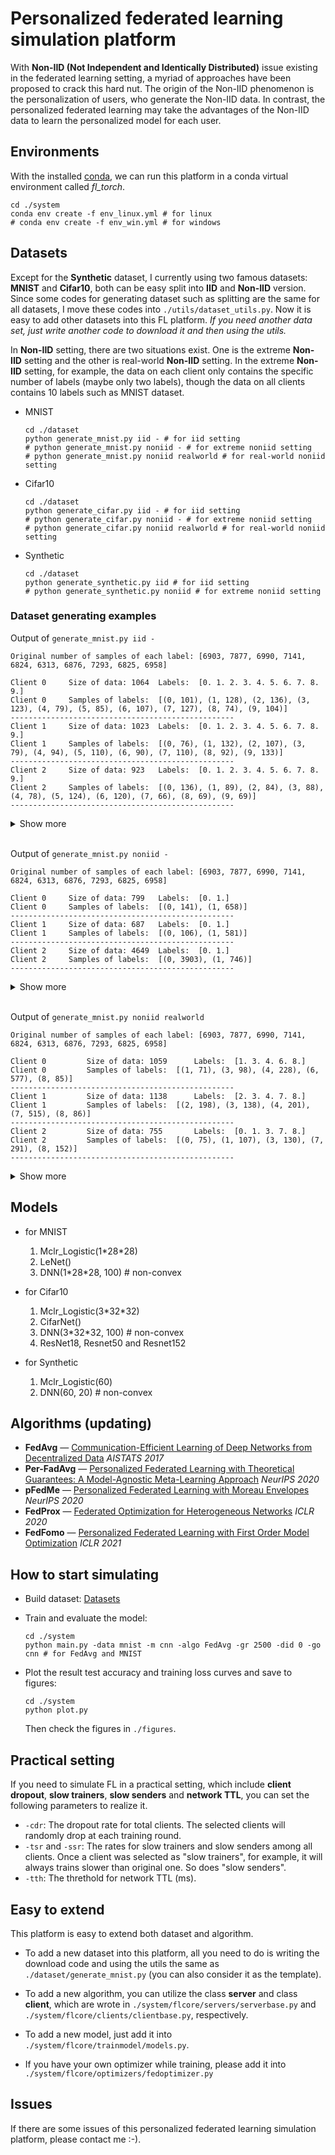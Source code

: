 # Personalized federated learning simulation platform
With **Non-IID (Not Independent and Identically Distributed)** issue existing in the federated learning setting, a myriad of approaches have been proposed to crack this hard nut. The origin of the Non-IID phenomenon is the personalization of users, who generate the Non-IID data. In contrast, the personalized federated learning may take the advantages of the Non-IID data to learn the personalized model for each user. 

## Environments
With the installed [conda](https://repo.anaconda.com/miniconda/Miniconda3-latest-Linux-x86_64.sh), we can run this platform in a conda virtual environment called *fl_torch*.
```
cd ./system
conda env create -f env_linux.yml # for linux
# conda env create -f env_win.yml # for windows
```

## Datasets 
Except for the **Synthetic** dataset, I currently using two famous datasets: **MNIST** and **Cifar10**, both can be easy split into **IID** and **Non-IID** version. Since some codes for generating dataset such as splitting are the same for all datasets, I move these codes into `./utils/dataset_utils.py`. Now it is easy to add other datasets into this FL platform. *If you need another data set, just write another code to download it and then using the utils.*

In **Non-IID** setting, there are two situations exist. One is the extreme **Non-IID** setting and the other is real-world **Non-IID** setting. In the extreme **Non-IID** setting, for example, the data on each client only contains the specific number of labels (maybe only two labels), though the data on all clients contains 10 labels such as MNIST dataset. 
- MNIST
    ```
    cd ./dataset
    python generate_mnist.py iid - # for iid setting
    # python generate_mnist.py noniid - # for extreme noniid setting
    # python generate_mnist.py noniid realworld # for real-world noniid setting
    ```
- Cifar10
    ```
    cd ./dataset
    python generate_cifar.py iid - # for iid setting
    # python generate_cifar.py noniid - # for extreme noniid setting
    # python generate_cifar.py noniid realworld # for real-world noniid setting
    ```
- Synthetic
    ```
    cd ./dataset
    python generate_synthetic.py iid # for iid setting
    # python generate_synthetic.py noniid # for extreme noniid setting
    ```

### Dataset generating examples
Output of `generate_mnist.py iid -`
```
Original number of samples of each label: [6903, 7877, 6990, 7141, 6824, 6313, 6876, 7293, 6825, 6958]

Client 0	 Size of data: 1064	 Labels:  [0. 1. 2. 3. 4. 5. 6. 7. 8. 9.]
Client 0	 Samples of labels:  [(0, 101), (1, 128), (2, 136), (3, 123), (4, 79), (5, 85), (6, 107), (7, 127), (8, 74), (9, 104)]
--------------------------------------------------
Client 1	 Size of data: 1023	 Labels:  [0. 1. 2. 3. 4. 5. 6. 7. 8. 9.]
Client 1	 Samples of labels:  [(0, 76), (1, 132), (2, 107), (3, 79), (4, 94), (5, 110), (6, 90), (7, 110), (8, 92), (9, 133)]
--------------------------------------------------
Client 2	 Size of data: 923	 Labels:  [0. 1. 2. 3. 4. 5. 6. 7. 8. 9.]
Client 2	 Samples of labels:  [(0, 136), (1, 89), (2, 84), (3, 88), (4, 78), (5, 124), (6, 120), (7, 66), (8, 69), (9, 69)]
--------------------------------------------------
```
<details>
    <summary>Show more</summary>

    Client 3	 Size of data: 906	 Labels:  [0. 1. 2. 3. 4. 5. 6. 7. 8. 9.]
    Client 3	 Samples of labels:  [(0, 73), (1, 151), (2, 94), (3, 73), (4, 83), (5, 67), (6, 133), (7, 92), (8, 69), (9, 71)]
    --------------------------------------------------
    Client 4	 Size of data: 1045	 Labels:  [0. 1. 2. 3. 4. 5. 6. 7. 8. 9.]
    Client 4	 Samples of labels:  [(0, 69), (1, 71), (2, 100), (3, 130), (4, 90), (5, 120), (6, 116), (7, 142), (8, 106), (9, 101)]
    --------------------------------------------------
    Client 5	 Size of data: 1026	 Labels:  [0. 1. 2. 3. 4. 5. 6. 7. 8. 9.]
    Client 5	 Samples of labels:  [(0, 128), (1, 90), (2, 71), (3, 135), (4, 71), (5, 88), (6, 91), (7, 139), (8, 116), (9, 97)]
    --------------------------------------------------
    Client 6	 Size of data: 1033	 Labels:  [0. 1. 2. 3. 4. 5. 6. 7. 8. 9.]
    Client 6	 Samples of labels:  [(0, 80), (1, 89), (2, 109), (3, 117), (4, 117), (5, 80), (6, 107), (7, 122), (8, 121), (9, 91)]
    --------------------------------------------------
    Client 7	 Size of data: 1043	 Labels:  [0. 1. 2. 3. 4. 5. 6. 7. 8. 9.]
    Client 7	 Samples of labels:  [(0, 65), (1, 86), (2, 132), (3, 133), (4, 111), (5, 110), (6, 65), (7, 106), (8, 120), (9, 115)]
    --------------------------------------------------
    Client 8	 Size of data: 1019	 Labels:  [0. 1. 2. 3. 4. 5. 6. 7. 8. 9.]
    Client 8	 Samples of labels:  [(0, 135), (1, 73), (2, 121), (3, 100), (4, 124), (5, 118), (6, 90), (7, 90), (8, 74), (9, 94)]
    --------------------------------------------------
    Client 9	 Size of data: 938	 Labels:  [0. 1. 2. 3. 4. 5. 6. 7. 8. 9.]
    Client 9	 Samples of labels:  [(0, 70), (1, 131), (2, 77), (3, 85), (4, 98), (5, 79), (6, 94), (7, 85), (8, 112), (9, 107)]
    --------------------------------------------------
    Client 10	 Size of data: 964	 Labels:  [0. 1. 2. 3. 4. 5. 6. 7. 8. 9.]
    Client 10	 Samples of labels:  [(0, 89), (1, 87), (2, 74), (3, 104), (4, 96), (5, 71), (6, 128), (7, 122), (8, 83), (9, 110)]
    --------------------------------------------------
    Client 11	 Size of data: 955	 Labels:  [0. 1. 2. 3. 4. 5. 6. 7. 8. 9.]
    Client 11	 Samples of labels:  [(0, 114), (1, 91), (2, 87), (3, 141), (4, 83), (5, 124), (6, 86), (7, 80), (8, 76), (9, 73)]
    --------------------------------------------------
    Client 12	 Size of data: 1015	 Labels:  [0. 1. 2. 3. 4. 5. 6. 7. 8. 9.]
    Client 12	 Samples of labels:  [(0, 84), (1, 101), (2, 71), (3, 113), (4, 131), (5, 78), (6, 116), (7, 101), (8, 89), (9, 131)]
    --------------------------------------------------
    Client 13	 Size of data: 856	 Labels:  [0. 1. 2. 3. 4. 5. 6. 7. 8. 9.]
    Client 13	 Samples of labels:  [(0, 82), (1, 121), (2, 88), (3, 111), (4, 88), (5, 77), (6, 67), (7, 75), (8, 80), (9, 67)]
    --------------------------------------------------
    Client 14	 Size of data: 1101	 Labels:  [0. 1. 2. 3. 4. 5. 6. 7. 8. 9.]
    Client 14	 Samples of labels:  [(0, 75), (1, 147), (2, 138), (3, 141), (4, 102), (5, 79), (6, 134), (7, 86), (8, 68), (9, 131)]
    --------------------------------------------------
    Client 15	 Size of data: 937	 Labels:  [0. 1. 2. 3. 4. 5. 6. 7. 8. 9.]
    Client 15	 Samples of labels:  [(0, 92), (1, 102), (2, 84), (3, 104), (4, 111), (5, 89), (6, 76), (7, 70), (8, 91), (9, 118)]
    --------------------------------------------------
    Client 16	 Size of data: 978	 Labels:  [0. 1. 2. 3. 4. 5. 6. 7. 8. 9.]
    Client 16	 Samples of labels:  [(0, 93), (1, 72), (2, 96), (3, 109), (4, 69), (5, 117), (6, 103), (7, 78), (8, 114), (9, 127)]
    --------------------------------------------------
    Client 17	 Size of data: 1016	 Labels:  [0. 1. 2. 3. 4. 5. 6. 7. 8. 9.]
    Client 17	 Samples of labels:  [(0, 78), (1, 96), (2, 76), (3, 80), (4, 127), (5, 84), (6, 112), (7, 139), (8, 132), (9, 92)]
    --------------------------------------------------
    Client 18	 Size of data: 1042	 Labels:  [0. 1. 2. 3. 4. 5. 6. 7. 8. 9.]
    Client 18	 Samples of labels:  [(0, 114), (1, 98), (2, 129), (3, 92), (4, 96), (5, 121), (6, 125), (7, 99), (8, 67), (9, 101)]
    --------------------------------------------------
    Client 19	 Size of data: 1178	 Labels:  [0. 1. 2. 3. 4. 5. 6. 7. 8. 9.]
    Client 19	 Samples of labels:  [(0, 132), (1, 74), (2, 124), (3, 109), (4, 106), (5, 122), (6, 134), (7, 127), (8, 122), (9, 128)]
    --------------------------------------------------
    Client 20	 Size of data: 948	 Labels:  [0. 1. 2. 3. 4. 5. 6. 7. 8. 9.]
    Client 20	 Samples of labels:  [(0, 77), (1, 87), (2, 88), (3, 131), (4, 130), (5, 85), (6, 77), (7, 96), (8, 76), (9, 101)]
    --------------------------------------------------
    Client 21	 Size of data: 917	 Labels:  [0. 1. 2. 3. 4. 5. 6. 7. 8. 9.]
    Client 21	 Samples of labels:  [(0, 73), (1, 79), (2, 66), (3, 130), (4, 94), (5, 114), (6, 100), (7, 113), (8, 66), (9, 82)]
    --------------------------------------------------
    Client 22	 Size of data: 1007	 Labels:  [0. 1. 2. 3. 4. 5. 6. 7. 8. 9.]
    Client 22	 Samples of labels:  [(0, 71), (1, 151), (2, 74), (3, 110), (4, 81), (5, 110), (6, 87), (7, 64), (8, 125), (9, 134)]
    --------------------------------------------------
    Client 23	 Size of data: 990	 Labels:  [0. 1. 2. 3. 4. 5. 6. 7. 8. 9.]
    Client 23	 Samples of labels:  [(0, 127), (1, 89), (2, 118), (3, 64), (4, 132), (5, 93), (6, 86), (7, 86), (8, 79), (9, 116)]
    --------------------------------------------------
    Client 24	 Size of data: 1137	 Labels:  [0. 1. 2. 3. 4. 5. 6. 7. 8. 9.]
    Client 24	 Samples of labels:  [(0, 125), (1, 135), (2, 134), (3, 93), (4, 128), (5, 108), (6, 130), (7, 134), (8, 76), (9, 74)]
    --------------------------------------------------
    Client 25	 Size of data: 1119	 Labels:  [0. 1. 2. 3. 4. 5. 6. 7. 8. 9.]
    Client 25	 Samples of labels:  [(0, 86), (1, 156), (2, 130), (3, 127), (4, 124), (5, 101), (6, 117), (7, 100), (8, 82), (9, 96)]
    --------------------------------------------------
    Client 26	 Size of data: 1059	 Labels:  [0. 1. 2. 3. 4. 5. 6. 7. 8. 9.]
    Client 26	 Samples of labels:  [(0, 121), (1, 138), (2, 135), (3, 139), (4, 81), (5, 86), (6, 73), (7, 82), (8, 94), (9, 110)]
    --------------------------------------------------
    Client 27	 Size of data: 1042	 Labels:  [0. 1. 2. 3. 4. 5. 6. 7. 8. 9.]
    Client 27	 Samples of labels:  [(0, 65), (1, 126), (2, 112), (3, 99), (4, 103), (5, 91), (6, 105), (7, 91), (8, 123), (9, 127)]
    --------------------------------------------------
    Client 28	 Size of data: 990	 Labels:  [0. 1. 2. 3. 4. 5. 6. 7. 8. 9.]
    Client 28	 Samples of labels:  [(0, 64), (1, 110), (2, 118), (3, 117), (4, 99), (5, 118), (6, 121), (7, 92), (8, 69), (9, 82)]
    --------------------------------------------------
    Client 29	 Size of data: 935	 Labels:  [0. 1. 2. 3. 4. 5. 6. 7. 8. 9.]
    Client 29	 Samples of labels:  [(0, 124), (1, 96), (2, 79), (3, 97), (4, 92), (5, 76), (6, 75), (7, 116), (8, 80), (9, 100)]
    --------------------------------------------------
    Client 30	 Size of data: 952	 Labels:  [0. 1. 2. 3. 4. 5. 6. 7. 8. 9.]
    Client 30	 Samples of labels:  [(0, 72), (1, 152), (2, 69), (3, 66), (4, 86), (5, 76), (6, 100), (7, 114), (8, 124), (9, 93)]
    --------------------------------------------------
    Client 31	 Size of data: 979	 Labels:  [0. 1. 2. 3. 4. 5. 6. 7. 8. 9.]
    Client 31	 Samples of labels:  [(0, 77), (1, 87), (2, 81), (3, 112), (4, 102), (5, 120), (6, 80), (7, 110), (8, 107), (9, 103)]
    --------------------------------------------------
    Client 32	 Size of data: 1034	 Labels:  [0. 1. 2. 3. 4. 5. 6. 7. 8. 9.]
    Client 32	 Samples of labels:  [(0, 111), (1, 119), (2, 106), (3, 118), (4, 105), (5, 123), (6, 94), (7, 71), (8, 95), (9, 92)]
    --------------------------------------------------
    Client 33	 Size of data: 1096	 Labels:  [0. 1. 2. 3. 4. 5. 6. 7. 8. 9.]
    Client 33	 Samples of labels:  [(0, 136), (1, 129), (2, 84), (3, 96), (4, 134), (5, 90), (6, 121), (7, 80), (8, 108), (9, 118)]
    --------------------------------------------------
    Client 34	 Size of data: 977	 Labels:  [0. 1. 2. 3. 4. 5. 6. 7. 8. 9.]
    Client 34	 Samples of labels:  [(0, 94), (1, 141), (2, 112), (3, 92), (4, 89), (5, 76), (6, 99), (7, 93), (8, 88), (9, 93)]
    --------------------------------------------------
    Client 35	 Size of data: 1015	 Labels:  [0. 1. 2. 3. 4. 5. 6. 7. 8. 9.]
    Client 35	 Samples of labels:  [(0, 135), (1, 67), (2, 86), (3, 119), (4, 112), (5, 71), (6, 105), (7, 75), (8, 126), (9, 119)]
    --------------------------------------------------
    Client 36	 Size of data: 871	 Labels:  [0. 1. 2. 3. 4. 5. 6. 7. 8. 9.]
    Client 36	 Samples of labels:  [(0, 67), (1, 64), (2, 77), (3, 95), (4, 114), (5, 87), (6, 66), (7, 125), (8, 85), (9, 91)]
    --------------------------------------------------
    Client 37	 Size of data: 1098	 Labels:  [0. 1. 2. 3. 4. 5. 6. 7. 8. 9.]
    Client 37	 Samples of labels:  [(0, 134), (1, 141), (2, 117), (3, 92), (4, 126), (5, 103), (6, 100), (7, 78), (8, 83), (9, 124)]
    --------------------------------------------------
    Client 38	 Size of data: 977	 Labels:  [0. 1. 2. 3. 4. 5. 6. 7. 8. 9.]
    Client 38	 Samples of labels:  [(0, 85), (1, 70), (2, 74), (3, 138), (4, 108), (5, 125), (6, 110), (7, 94), (8, 97), (9, 76)]
    --------------------------------------------------
    Client 39	 Size of data: 957	 Labels:  [0. 1. 2. 3. 4. 5. 6. 7. 8. 9.]
    Client 39	 Samples of labels:  [(0, 113), (1, 116), (2, 119), (3, 72), (4, 118), (5, 107), (6, 91), (7, 72), (8, 68), (9, 81)]
    --------------------------------------------------
    Client 40	 Size of data: 1109	 Labels:  [0. 1. 2. 3. 4. 5. 6. 7. 8. 9.]
    Client 40	 Samples of labels:  [(0, 121), (1, 149), (2, 125), (3, 96), (4, 64), (5, 76), (6, 136), (7, 104), (8, 103), (9, 135)]
    --------------------------------------------------
    Client 41	 Size of data: 993	 Labels:  [0. 1. 2. 3. 4. 5. 6. 7. 8. 9.]
    Client 41	 Samples of labels:  [(0, 67), (1, 134), (2, 120), (3, 72), (4, 80), (5, 114), (6, 92), (7, 112), (8, 131), (9, 71)]
    --------------------------------------------------
    Client 42	 Size of data: 987	 Labels:  [0. 1. 2. 3. 4. 5. 6. 7. 8. 9.]
    Client 42	 Samples of labels:  [(0, 132), (1, 66), (2, 85), (3, 141), (4, 83), (5, 102), (6, 66), (7, 94), (8, 98), (9, 120)]
    --------------------------------------------------
    Client 43	 Size of data: 972	 Labels:  [0. 1. 2. 3. 4. 5. 6. 7. 8. 9.]
    Client 43	 Samples of labels:  [(0, 88), (1, 140), (2, 89), (3, 114), (4, 73), (5, 91), (6, 77), (7, 87), (8, 98), (9, 115)]
    --------------------------------------------------
    Client 44	 Size of data: 1109	 Labels:  [0. 1. 2. 3. 4. 5. 6. 7. 8. 9.]
    Client 44	 Samples of labels:  [(0, 107), (1, 155), (2, 78), (3, 105), (4, 115), (5, 112), (6, 105), (7, 130), (8, 106), (9, 96)]
    --------------------------------------------------
    Client 45	 Size of data: 1035	 Labels:  [0. 1. 2. 3. 4. 5. 6. 7. 8. 9.]
    Client 45	 Samples of labels:  [(0, 90), (1, 85), (2, 77), (3, 128), (4, 74), (5, 125), (6, 100), (7, 128), (8, 102), (9, 126)]
    --------------------------------------------------
    Client 46	 Size of data: 1058	 Labels:  [0. 1. 2. 3. 4. 5. 6. 7. 8. 9.]
    Client 46	 Samples of labels:  [(0, 116), (1, 139), (2, 107), (3, 88), (4, 132), (5, 69), (6, 104), (7, 76), (8, 112), (9, 115)]
    --------------------------------------------------
    Client 47	 Size of data: 841	 Labels:  [0. 1. 2. 3. 4. 5. 6. 7. 8. 9.]
    Client 47	 Samples of labels:  [(0, 105), (1, 71), (2, 70), (3, 84), (4, 87), (5, 98), (6, 82), (7, 81), (8, 69), (9, 94)]
    --------------------------------------------------
    Client 48	 Size of data: 980	 Labels:  [0. 1. 2. 3. 4. 5. 6. 7. 8. 9.]
    Client 48	 Samples of labels:  [(0, 79), (1, 141), (2, 120), (3, 108), (4, 78), (5, 97), (6, 102), (7, 97), (8, 72), (9, 86)]
    --------------------------------------------------
    Client 49	 Size of data: 20754	 Labels:  [0. 1. 2. 3. 4. 5. 6. 7. 8. 9.]
    Client 49	 Samples of labels:  [(0, 2155), (1, 2515), (2, 2142), (3, 1931), (4, 1926), (5, 1526), (6, 1981), (7, 2442), (8, 2208), (9, 1928)]
    --------------------------------------------------
    Total number of samples: 70000
    The number of train samples: [798, 767, 692, 679, 783, 769, 774, 782, 764, 703, 723, 716, 761, 642, 825, 702, 733, 762, 781, 883, 711, 687, 755, 742, 852, 839, 794, 781, 742, 701, 714, 734, 775, 822, 732, 761, 653, 823, 732, 717, 831, 744, 740, 729, 831, 776, 793, 630, 735, 15565]
    The number of test samples: [266, 256, 231, 227, 262, 257, 259, 261, 255, 235, 241, 239, 254, 214, 276, 235, 245, 254, 261, 295, 237, 230, 252, 248, 285, 280, 265, 261, 248, 234, 238, 245, 259, 274, 245, 254, 218, 275, 245, 240, 278, 249, 247, 243, 278, 259, 265, 211, 245, 5189]

    Finish generating dataset.
</details>
<br/>

Output of `generate_mnist.py noniid -`
```
Original number of samples of each label: [6903, 7877, 6990, 7141, 6824, 6313, 6876, 7293, 6825, 6958]

Client 0	 Size of data: 799	 Labels:  [0. 1.]
Client 0	 Samples of labels:  [(0, 141), (1, 658)]
--------------------------------------------------
Client 1	 Size of data: 687	 Labels:  [0. 1.]
Client 1	 Samples of labels:  [(0, 106), (1, 581)]
--------------------------------------------------
Client 2	 Size of data: 4649	 Labels:  [0. 1.]
Client 2	 Samples of labels:  [(0, 3903), (1, 746)]
--------------------------------------------------
```
<details>
    <summary>Show more</summary>

    Client 3	 Size of data: 853	 Labels:  [0. 1.]
    Client 3	 Samples of labels:  [(0, 213), (1, 640)]
    --------------------------------------------------
    Client 4	 Size of data: 826	 Labels:  [0. 1.]
    Client 4	 Samples of labels:  [(0, 350), (1, 476)]
    --------------------------------------------------
    Client 5	 Size of data: 1133	 Labels:  [0. 1.]
    Client 5	 Samples of labels:  [(0, 577), (1, 556)]
    --------------------------------------------------
    Client 6	 Size of data: 752	 Labels:  [0. 1.]
    Client 6	 Samples of labels:  [(0, 459), (1, 293)]
    --------------------------------------------------
    Client 7	 Size of data: 523	 Labels:  [0. 1.]
    Client 7	 Samples of labels:  [(0, 304), (1, 219)]
    --------------------------------------------------
    Client 8	 Size of data: 362	 Labels:  [0. 1.]
    Client 8	 Samples of labels:  [(0, 198), (1, 164)]
    --------------------------------------------------
    Client 9	 Size of data: 4196	 Labels:  [0. 1.]
    Client 9	 Samples of labels:  [(0, 652), (1, 3544)]
    --------------------------------------------------
    Client 10	 Size of data: 542	 Labels:  [2. 3.]
    Client 10	 Samples of labels:  [(2, 456), (3, 86)]
    --------------------------------------------------
    Client 11	 Size of data: 275	 Labels:  [2. 3.]
    Client 11	 Samples of labels:  [(2, 140), (3, 135)]
    --------------------------------------------------
    Client 12	 Size of data: 4615	 Labels:  [2. 3.]
    Client 12	 Samples of labels:  [(2, 500), (3, 4115)]
    --------------------------------------------------
    Client 13	 Size of data: 1322	 Labels:  [2. 3.]
    Client 13	 Samples of labels:  [(2, 630), (3, 692)]
    --------------------------------------------------
    Client 14	 Size of data: 930	 Labels:  [2. 3.]
    Client 14	 Samples of labels:  [(2, 523), (3, 407)]
    --------------------------------------------------
    Client 15	 Size of data: 701	 Labels:  [2. 3.]
    Client 15	 Samples of labels:  [(2, 333), (3, 368)]
    --------------------------------------------------
    Client 16	 Size of data: 1062	 Labels:  [2. 3.]
    Client 16	 Samples of labels:  [(2, 525), (3, 537)]
    --------------------------------------------------
    Client 17	 Size of data: 1134	 Labels:  [2. 3.]
    Client 17	 Samples of labels:  [(2, 696), (3, 438)]
    --------------------------------------------------
    Client 18	 Size of data: 707	 Labels:  [2. 3.]
    Client 18	 Samples of labels:  [(2, 611), (3, 96)]
    --------------------------------------------------
    Client 19	 Size of data: 2843	 Labels:  [2. 3.]
    Client 19	 Samples of labels:  [(2, 2576), (3, 267)]
    --------------------------------------------------
    Client 20	 Size of data: 880	 Labels:  [4. 5.]
    Client 20	 Samples of labels:  [(4, 347), (5, 533)]
    --------------------------------------------------
    Client 21	 Size of data: 878	 Labels:  [4. 5.]
    Client 21	 Samples of labels:  [(4, 663), (5, 215)]
    --------------------------------------------------
    Client 22	 Size of data: 3938	 Labels:  [4. 5.]
    Client 22	 Samples of labels:  [(4, 3553), (5, 385)]
    --------------------------------------------------
    Client 23	 Size of data: 1009	 Labels:  [4. 5.]
    Client 23	 Samples of labels:  [(4, 381), (5, 628)]
    --------------------------------------------------
    Client 24	 Size of data: 748	 Labels:  [4. 5.]
    Client 24	 Samples of labels:  [(4, 223), (5, 525)]
    --------------------------------------------------
    Client 25	 Size of data: 2630	 Labels:  [4. 5.]
    Client 25	 Samples of labels:  [(4, 449), (5, 2181)]
    --------------------------------------------------
    Client 26	 Size of data: 627	 Labels:  [4. 5.]
    Client 26	 Samples of labels:  [(4, 194), (5, 433)]
    --------------------------------------------------
    Client 27	 Size of data: 934	 Labels:  [4. 5.]
    Client 27	 Samples of labels:  [(4, 356), (5, 578)]
    --------------------------------------------------
    Client 28	 Size of data: 551	 Labels:  [4. 5.]
    Client 28	 Samples of labels:  [(4, 234), (5, 317)]
    --------------------------------------------------
    Client 29	 Size of data: 942	 Labels:  [4. 5.]
    Client 29	 Samples of labels:  [(4, 424), (5, 518)]
    --------------------------------------------------
    Client 30	 Size of data: 781	 Labels:  [6. 7.]
    Client 30	 Samples of labels:  [(6, 220), (7, 561)]
    --------------------------------------------------
    Client 31	 Size of data: 477	 Labels:  [6. 7.]
    Client 31	 Samples of labels:  [(6, 78), (7, 399)]
    --------------------------------------------------
    Client 32	 Size of data: 846	 Labels:  [6. 7.]
    Client 32	 Samples of labels:  [(6, 576), (7, 270)]
    --------------------------------------------------
    Client 33	 Size of data: 1180	 Labels:  [6. 7.]
    Client 33	 Samples of labels:  [(6, 616), (7, 564)]
    --------------------------------------------------
    Client 34	 Size of data: 4165	 Labels:  [6. 7.]
    Client 34	 Samples of labels:  [(6, 3623), (7, 542)]
    --------------------------------------------------
    Client 35	 Size of data: 885	 Labels:  [6. 7.]
    Client 35	 Samples of labels:  [(6, 637), (7, 248)]
    --------------------------------------------------
    Client 36	 Size of data: 3646	 Labels:  [6. 7.]
    Client 36	 Samples of labels:  [(6, 164), (7, 3482)]
    --------------------------------------------------
    Client 37	 Size of data: 1024	 Labels:  [6. 7.]
    Client 37	 Samples of labels:  [(6, 337), (7, 687)]
    --------------------------------------------------
    Client 38	 Size of data: 480	 Labels:  [6. 7.]
    Client 38	 Samples of labels:  [(6, 278), (7, 202)]
    --------------------------------------------------
    Client 39	 Size of data: 685	 Labels:  [6. 7.]
    Client 39	 Samples of labels:  [(6, 347), (7, 338)]
    --------------------------------------------------
    Client 40	 Size of data: 740	 Labels:  [8. 9.]
    Client 40	 Samples of labels:  [(8, 251), (9, 489)]
    --------------------------------------------------
    Client 41	 Size of data: 4175	 Labels:  [8. 9.]
    Client 41	 Samples of labels:  [(8, 299), (9, 3876)]
    --------------------------------------------------
    Client 42	 Size of data: 683	 Labels:  [8. 9.]
    Client 42	 Samples of labels:  [(8, 164), (9, 519)]
    --------------------------------------------------
    Client 43	 Size of data: 769	 Labels:  [8. 9.]
    Client 43	 Samples of labels:  [(8, 164), (9, 605)]
    --------------------------------------------------
    Client 44	 Size of data: 653	 Labels:  [8. 9.]
    Client 44	 Samples of labels:  [(8, 385), (9, 268)]
    --------------------------------------------------
    Client 45	 Size of data: 726	 Labels:  [8. 9.]
    Client 45	 Samples of labels:  [(8, 636), (9, 90)]
    --------------------------------------------------
    Client 46	 Size of data: 472	 Labels:  [8. 9.]
    Client 46	 Samples of labels:  [(8, 78), (9, 394)]
    --------------------------------------------------
    Client 47	 Size of data: 838	 Labels:  [8. 9.]
    Client 47	 Samples of labels:  [(8, 473), (9, 365)]
    --------------------------------------------------
    Client 48	 Size of data: 883	 Labels:  [8. 9.]
    Client 48	 Samples of labels:  [(8, 677), (9, 206)]
    --------------------------------------------------
    Client 49	 Size of data: 3844	 Labels:  [8. 9.]
    Client 49	 Samples of labels:  [(8, 3698), (9, 146)]
    --------------------------------------------------
    Total number of samples: 70000
    The number of train samples: [599, 515, 3486, 639, 619, 849, 564, 392, 271, 3147, 406, 206, 3461, 991, 697, 525, 796, 850, 530, 2132, 660, 658, 2953, 756, 561, 1972, 470, 700, 413, 706, 585, 357, 634, 885, 3123, 663, 2734, 768, 360, 513, 555, 3131, 512, 576, 489, 544, 354, 628, 662, 2883]
    The number of test samples: [200, 172, 1163, 214, 207, 284, 188, 131, 91, 1049, 136, 69, 1154, 331, 233, 176, 266, 284, 177, 711, 220, 220, 985, 253, 187, 658, 157, 234, 138, 236, 196, 120, 212, 295, 1042, 222, 912, 256, 120, 172, 185, 1044, 171, 193, 164, 182, 118, 210, 221, 961]

    Finish generating dataset.
</details>
<br/>

Output of `generate_mnist.py noniid realworld`
```
Original number of samples of each label: [6903, 7877, 6990, 7141, 6824, 6313, 6876, 7293, 6825, 6958]

Client 0         Size of data: 1059      Labels:  [1. 3. 4. 6. 8.]
Client 0         Samples of labels:  [(1, 71), (3, 98), (4, 228), (6, 577), (8, 85)]
--------------------------------------------------
Client 1         Size of data: 1138      Labels:  [2. 3. 4. 7. 8.]
Client 1         Samples of labels:  [(2, 198), (3, 138), (4, 201), (7, 515), (8, 86)]
--------------------------------------------------
Client 2         Size of data: 755       Labels:  [0. 1. 3. 7. 8.]
Client 2         Samples of labels:  [(0, 75), (1, 107), (3, 130), (7, 291), (8, 152)]
--------------------------------------------------
```
<details>
    <summary>Show more</summary>

    Client 3         Size of data: 875       Labels:  [1. 3. 5. 7.]
    Client 3         Samples of labels:  [(1, 254), (3, 74), (5, 160), (7, 387)]
    --------------------------------------------------
    Client 4         Size of data: 4228      Labels:  [0. 2. 4. 5. 7. 8.]
    Client 4         Samples of labels:  [(0, 77), (2, 276), (4, 173), (5, 483), (7, 3087), (8, 132)]
    --------------------------------------------------
    Client 5         Size of data: 800       Labels:  [0. 1. 2. 3. 4. 8.]
    Client 5         Samples of labels:  [(0, 140), (1, 269), (2, 120), (3, 94), (4, 77), (8, 100)]
    --------------------------------------------------
    Client 6         Size of data: 3286      Labels:  [0. 1. 2. 3. 4. 8.]
    Client 6         Samples of labels:  [(0, 2434), (1, 213), (2, 281), (3, 132), (4, 117), (8, 109)]
    --------------------------------------------------
    Client 7         Size of data: 413       Labels:  [2. 3. 4. 8.]
    Client 7         Samples of labels:  [(2, 160), (3, 80), (4, 87), (8, 86)]
    --------------------------------------------------
    Client 8         Size of data: 641       Labels:  [1. 3. 7. 8.]
    Client 8         Samples of labels:  [(1, 129), (3, 127), (7, 238), (8, 147)]
    --------------------------------------------------
    Client 9         Size of data: 3359      Labels:  [0. 2. 3. 6. 8.]
    Client 9         Samples of labels:  [(0, 132), (2, 263), (3, 69), (6, 2791), (8, 104)]
    --------------------------------------------------
    Client 10        Size of data: 461       Labels:  [0. 3. 4. 8.]
    Client 10        Samples of labels:  [(0, 171), (3, 96), (4, 103), (8, 91)]
    --------------------------------------------------
    Client 11        Size of data: 7555      Labels:  [0. 1. 3. 7. 9.]
    Client 11        Samples of labels:  [(0, 135), (1, 247), (3, 142), (7, 73), (9, 6958)]
    --------------------------------------------------
    Client 12        Size of data: 2435      Labels:  [0. 2. 3. 8.]
    Client 12        Samples of labels:  [(0, 160), (2, 88), (3, 138), (8, 2049)]
    --------------------------------------------------
    Client 13        Size of data: 883       Labels:  [3. 5. 7. 8.]
    Client 13        Samples of labels:  [(3, 64), (5, 267), (7, 417), (8, 135)]
    --------------------------------------------------
    Client 14        Size of data: 542       Labels:  [0. 1. 4. 8.]
    Client 14        Samples of labels:  [(0, 89), (1, 138), (4, 186), (8, 129)]
    --------------------------------------------------
    Client 15        Size of data: 1403      Labels:  [0. 1. 2. 3. 4. 5. 7. 8.]
    Client 15        Samples of labels:  [(0, 78), (1, 262), (2, 312), (3, 83), (4, 116), (5, 96), (7, 348), (8, 108)]
    --------------------------------------------------
    Client 16        Size of data: 990       Labels:  [0. 1. 3. 7. 8.]
    Client 16        Samples of labels:  [(0, 169), (1, 224), (3, 73), (7, 374), (8, 150)]
    --------------------------------------------------
    Client 17        Size of data: 296       Labels:  [2. 3. 8.]
    Client 17        Samples of labels:  [(2, 74), (3, 143), (8, 79)]
    --------------------------------------------------
    Client 18        Size of data: 242       Labels:  [0. 3.]
    Client 18        Samples of labels:  [(0, 114), (3, 128)]
    --------------------------------------------------
    Client 19        Size of data: 642       Labels:  [0. 1. 3. 4. 8.]
    Client 19        Samples of labels:  [(0, 151), (1, 94), (3, 88), (4, 159), (8, 150)]
    --------------------------------------------------
    Client 20        Size of data: 852       Labels:  [0. 3. 5. 8.]
    Client 20        Samples of labels:  [(0, 177), (3, 126), (5, 470), (8, 79)]
    --------------------------------------------------
    Client 21        Size of data: 2732      Labels:  [0. 1. 2. 3. 8.]
    Client 21        Samples of labels:  [(0, 73), (1, 140), (2, 248), (3, 2119), (8, 152)]
    --------------------------------------------------
    Client 22        Size of data: 1114      Labels:  [1. 3. 4. 6. 8.]
    Client 22        Samples of labels:  [(1, 66), (3, 89), (4, 134), (6, 719), (8, 106)]
    --------------------------------------------------
    Client 23        Size of data: 503       Labels:  [0. 4. 8.]
    Client 23        Samples of labels:  [(0, 143), (4, 214), (8, 146)]
    --------------------------------------------------
    Client 24        Size of data: 634       Labels:  [2. 3. 4. 5. 8.]
    Client 24        Samples of labels:  [(2, 180), (3, 115), (4, 162), (5, 70), (8, 107)]
    --------------------------------------------------
    Client 25        Size of data: 3779      Labels:  [0. 1. 2. 3. 4. 5. 7. 8.]
    Client 25        Samples of labels:  [(0, 76), (1, 192), (2, 205), (3, 108), (4, 2571), (5, 206), (7, 323), (8, 98)]
    --------------------------------------------------
    Client 26        Size of data: 1243      Labels:  [0. 1. 2. 3. 4. 6. 8.]
    Client 26        Samples of labels:  [(0, 158), (1, 116), (2, 141), (3, 92), (4, 152), (6, 472), (8, 112)]
    --------------------------------------------------
    Client 27        Size of data: 1092      Labels:  [0. 1. 3. 6. 8.]
    Client 27        Samples of labels:  [(0, 114), (1, 110), (3, 134), (6, 600), (8, 134)]
    --------------------------------------------------
    Client 28        Size of data: 494       Labels:  [0. 3. 6. 8.]
    Client 28        Samples of labels:  [(0, 69), (3, 81), (6, 229), (8, 115)]
    --------------------------------------------------
    Client 29        Size of data: 887       Labels:  [0. 1. 3. 6. 8.]
    Client 29        Samples of labels:  [(0, 80), (1, 267), (3, 112), (6, 336), (8, 92)]
    --------------------------------------------------
    Client 30        Size of data: 520       Labels:  [2. 3. 8.]
    Client 30        Samples of labels:  [(2, 269), (3, 105), (8, 146)]
    --------------------------------------------------
    Client 31        Size of data: 1619      Labels:  [0. 1. 2. 3. 4. 7. 8.]
    Client 31        Samples of labels:  [(0, 165), (1, 264), (2, 201), (3, 131), (4, 240), (7, 491), (8, 127)]
    --------------------------------------------------
    Client 32        Size of data: 846       Labels:  [0. 2. 3. 4. 8.]
    Client 32        Samples of labels:  [(0, 73), (2, 295), (3, 86), (4, 249), (8, 143)]
    --------------------------------------------------
    Client 33        Size of data: 1833      Labels:  [0. 1. 3. 4. 6. 7.]
    Client 33        Samples of labels:  [(0, 170), (1, 140), (3, 141), (4, 128), (6, 743), (7, 511)]
    --------------------------------------------------
    Client 34        Size of data: 1080      Labels:  [0. 1. 2. 3. 4. 6. 8.]
    Client 34        Samples of labels:  [(0, 92), (1, 84), (2, 160), (3, 145), (4, 94), (6, 409), (8, 96)]
    --------------------------------------------------
    Client 35        Size of data: 962       Labels:  [0. 1. 3. 5. 8.]
    Client 35        Samples of labels:  [(0, 84), (1, 215), (3, 106), (5, 407), (8, 150)]
    --------------------------------------------------
    Client 36        Size of data: 493       Labels:  [0. 2. 3. 8.]
    Client 36        Samples of labels:  [(0, 70), (2, 247), (3, 96), (8, 80)]
    --------------------------------------------------
    Client 37        Size of data: 468       Labels:  [0. 1. 3. 8.]
    Client 37        Samples of labels:  [(0, 128), (1, 141), (3, 124), (8, 75)]
    --------------------------------------------------
    Client 38        Size of data: 3961      Labels:  [0. 1. 3. 4. 8.]
    Client 38        Samples of labels:  [(0, 169), (1, 3440), (3, 83), (4, 204), (8, 65)]
    --------------------------------------------------
    Client 39        Size of data: 1104      Labels:  [0. 2. 3. 4. 5. 8.]
    Client 39        Samples of labels:  [(0, 148), (2, 89), (3, 124), (4, 148), (5, 443), (8, 152)]
    --------------------------------------------------
    Client 40        Size of data: 613       Labels:  [0. 1. 3. 4. 8.]
    Client 40        Samples of labels:  [(0, 139), (1, 70), (3, 102), (4, 167), (8, 135)]
    --------------------------------------------------
    Client 41        Size of data: 3678      Labels:  [0. 1. 3. 5. 8.]
    Client 41        Samples of labels:  [(0, 82), (1, 141), (3, 99), (5, 3292), (8, 64)]
    --------------------------------------------------
    Client 42        Size of data: 444       Labels:  [0. 2. 3. 8.]
    Client 42        Samples of labels:  [(0, 151), (2, 85), (3, 118), (8, 90)]
    --------------------------------------------------
    Client 43        Size of data: 955       Labels:  [0. 1. 3. 4. 5. 8.]
    Client 43        Samples of labels:  [(0, 150), (1, 177), (3, 81), (4, 214), (5, 255), (8, 78)]
    --------------------------------------------------
    Client 44        Size of data: 486       Labels:  [3. 4. 7. 8.]
    Client 44        Samples of labels:  [(3, 102), (4, 125), (7, 144), (8, 115)]
    --------------------------------------------------
    Client 45        Size of data: 523       Labels:  [0. 3. 4. 5.]
    Client 45        Samples of labels:  [(0, 65), (3, 147), (4, 147), (5, 164)]
    --------------------------------------------------
    Client 46        Size of data: 386       Labels:  [0. 1. 3. 8.]
    Client 46        Samples of labels:  [(0, 93), (1, 67), (3, 114), (8, 112)]
    --------------------------------------------------
    Client 47        Size of data: 794       Labels:  [0. 1. 3. 4. 7. 8.]
    Client 47        Samples of labels:  [(0, 136), (1, 100), (3, 150), (4, 233), (7, 94), (8, 81)]
    --------------------------------------------------
    Client 48        Size of data: 471       Labels:  [0. 3. 4.]
    Client 48        Samples of labels:  [(0, 173), (3, 103), (4, 195)]
    --------------------------------------------------
    Client 49        Size of data: 3431      Labels:  [1. 2. 3. 8.]
    Client 49        Samples of labels:  [(1, 139), (2, 3098), (3, 111), (8, 83)]
    --------------------------------------------------
    Total number of samples: 70000
    The number of train samples: [794, 853, 566, 656, 3171, 600, 2464, 309, 480, 2519, 345, 5666, 1826, 662, 406, 1052, 742, 222, 181, 481, 639, 2049, 835, 377, 475, 2834, 932, 819, 370, 665, 390, 1214, 634, 1374, 810, 721, 369, 351, 2970, 828, 459, 2758, 333, 716, 364, 392, 289, 595, 353, 2573]
    The number of test samples: [265, 285, 189, 219, 1057, 200, 822, 104, 161, 840, 116, 1889, 609, 221, 136, 351, 248, 74, 61, 161, 213, 683, 279, 126, 159, 945, 311, 273, 124, 222, 130, 405, 212, 459, 270, 241, 124, 117, 991, 276, 154, 920, 111, 239, 122, 131, 97, 199, 118, 858]

    Finish generating dataset.
</details>

## Models
- for MNIST

    1. Mclr_Logistic(1\*28\*28)
    2. LeNet()
    3. DNN(1\*28\*28, 100) # non-convex

- for Cifar10

    1. Mclr_Logistic(3\*32\*32)
    2. CifarNet()
    3. DNN(3\*32\*32, 100) # non-convex
    4. ResNet18, Resnet50 and Resnet152

- for Synthetic

    1. Mclr_Logistic(60)
    2. DNN(60, 20) # non-convex

## Algorithms (updating)
- **FedAvg** — [Communication-Efficient Learning of Deep Networks from Decentralized Data](https://arxiv.org/abs/1602.05629) *AISTATS 2017*
- **Per-FadAvg** — [Personalized Federated Learning with Theoretical Guarantees: A Model-Agnostic Meta-Learning Approach](https://proceedings.neurips.cc/paper/2020/file/24389bfe4fe2eba8bf9aa9203a44cdad-Paper.pdf) *NeurIPS 2020*
- **pFedMe** — [Personalized Federated Learning with Moreau Envelopes](https://proceedings.neurips.cc/paper/2020/file/f4f1f13c8289ac1b1ee0ff176b56fc60-Paper.pdf) *NeurIPS 2020*
- **FedProx** — [Federated Optimization for Heterogeneous Networks](https://openreview.net/pdf?id=SkgwE5Ss3N) *ICLR 2020*
- **FedFomo** — [Personalized Federated Learning with First Order Model Optimization](https://openreview.net/pdf?id=ehJqJQk9cw) *ICLR 2021*

## How to start simulating 
- Build dataset: [Datasets](##Datasets)

- Train and evaluate the model:
    ```
    cd ./system
    python main.py -data mnist -m cnn -algo FedAvg -gr 2500 -did 0 -go cnn # for FedAvg and MNIST
    ```

- Plot the result test accuracy and training loss curves and save to figures:
    ```
    cd ./system
    python plot.py 
    ```
    Then check the figures in `./figures`.

## Practical setting
If you need to simulate FL in a practical setting, which include **client dropout**, **slow trainers**, **slow senders** and **network TTL**, you can set the following parameters to realize it.

- `-cdr`: The dropout rate for total clients. The selected clients will randomly drop at each training round.
- `-tsr` and `-ssr`: The rates for slow trainers and slow senders among all clients. Once a client was selected as "slow trainers", for example, it will always trains slower than original one. So does "slow senders". 
- `-tth`: The threthold for network TTL (ms). 

## Easy to extend
This platform is easy to extend both dataset and algorithm. 

- To add a new dataset into this platform, all you need to do is writing the download code and using the utils the same as `./dataset/generate_mnist.py` (you can also consider it as the template). 

- To add a new algorithm, you can utilize the class **server** and class **client**, which are wrote in `./system/flcore/servers/serverbase.py` and `./system/flcore/clients/clientbase.py`, respectively. 

- To add a new model, just add it into `./system/flcore/trainmodel/models.py`.

- If you have your own optimizer while training, please add it into `./system/flcore/optimizers/fedoptimizer.py`

## Issues 
If there are some issues of this personalized federated learning simulation platform, please contact me :-). 
